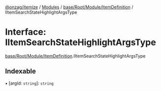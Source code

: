 [@onzag/itemize](../README.md) / [Modules](../modules.md) / [base/Root/Module/ItemDefinition](../modules/base_Root_Module_ItemDefinition.md) / IItemSearchStateHighlightArgsType

# Interface: IItemSearchStateHighlightArgsType

[base/Root/Module/ItemDefinition](../modules/base_Root_Module_ItemDefinition.md).IItemSearchStateHighlightArgsType

## Indexable

▪ [argId: `string`]: `string`
